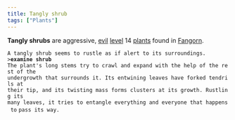 ```yaml
---
title: Tangly shrub
tags: ["Plants"]
---
```

**Tangly shrubs** are aggressive, [evil](alignment "wikilink")
[level](level "wikilink") 14 [plants](plant "wikilink") found in
[Fangorn](Fangorn "wikilink").

`A tangly shrub seems to rustle as if alert to its surroundings.`
`>`**`examine shrub`**
`The plant's long stems try to crawl and expand with the help of the rest of the`
`undergrowth that surrounds it. Its entwining leaves have forked tendrils at`
`their tip, and its twisting mass forms clusters at its growth. Rustling its`
`many leaves, it tries to entangle everything and everyone that happens to`
`pass its way.`
